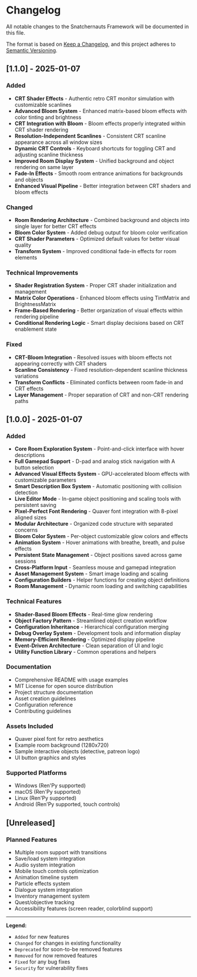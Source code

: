 # Changelog

All notable changes to the Snatchernauts Framework will be documented in this file.

The format is based on [Keep a Changelog](https://keepachangelog.com/en/1.0.0/),
and this project adheres to [Semantic Versioning](https://semver.org/spec/v2.0.0.html).

## [1.1.0] - 2025-01-07

### Added
- **CRT Shader Effects** - Authentic retro CRT monitor simulation with customizable scanlines
- **Advanced Bloom System** - Enhanced matrix-based bloom effects with color tinting and brightness
- **CRT Integration with Bloom** - Bloom effects properly integrated within CRT shader rendering
- **Resolution-Independent Scanlines** - Consistent CRT scanline appearance across all window sizes
- **Dynamic CRT Controls** - Keyboard shortcuts for toggling CRT and adjusting scanline thickness
- **Improved Room Display System** - Unified background and object rendering on same layer
- **Fade-In Effects** - Smooth room entrance animations for backgrounds and objects
- **Enhanced Visual Pipeline** - Better integration between CRT shaders and bloom effects

### Changed
- **Room Rendering Architecture** - Combined background and objects into single layer for better CRT effects
- **Bloom Color System** - Added debug output for bloom color verification
- **CRT Shader Parameters** - Optimized default values for better visual quality
- **Transform System** - Improved conditional fade-in effects for room elements

### Technical Improvements
- **Shader Registration System** - Proper CRT shader initialization and management
- **Matrix Color Operations** - Enhanced bloom effects using TintMatrix and BrightnessMatrix
- **Frame-Based Rendering** - Better organization of visual effects within rendering pipeline
- **Conditional Rendering Logic** - Smart display decisions based on CRT enablement state

### Fixed
- **CRT-Bloom Integration** - Resolved issues with bloom effects not appearing correctly with CRT shaders
- **Scanline Consistency** - Fixed resolution-dependent scanline thickness variations
- **Transform Conflicts** - Eliminated conflicts between room fade-in and CRT effects
- **Layer Management** - Proper separation of CRT and non-CRT rendering paths

## [1.0.0] - 2025-01-07

### Added
- **Core Room Exploration System** - Point-and-click interface with hover descriptions
- **Full Gamepad Support** - D-pad and analog stick navigation with A button selection
- **Advanced Visual Effects System** - GPU-accelerated bloom effects with customizable parameters
- **Smart Description Box System** - Automatic positioning with collision detection
- **Live Editor Mode** - In-game object positioning and scaling tools with persistent saving
- **Pixel-Perfect Font Rendering** - Quaver font integration with 8-pixel aligned sizes
- **Modular Architecture** - Organized code structure with separated concerns
- **Bloom Color System** - Per-object customizable glow colors and effects
- **Animation System** - Hover animations with breathe, breath, and pulse effects
- **Persistent State Management** - Object positions saved across game sessions
- **Cross-Platform Input** - Seamless mouse and gamepad integration
- **Asset Management System** - Smart image loading and scaling
- **Configuration Builders** - Helper functions for creating object definitions
- **Room Management** - Dynamic room loading and switching capabilities

### Technical Features
- **Shader-Based Bloom Effects** - Real-time glow rendering
- **Object Factory Pattern** - Streamlined object creation workflow
- **Configuration Inheritance** - Hierarchical configuration merging
- **Debug Overlay System** - Development tools and information display
- **Memory-Efficient Rendering** - Optimized display pipeline
- **Event-Driven Architecture** - Clean separation of UI and logic
- **Utility Function Library** - Common operations and helpers

### Documentation
- Comprehensive README with usage examples
- MIT License for open source distribution
- Project structure documentation
- Asset creation guidelines
- Configuration reference
- Contributing guidelines

### Assets Included
- Quaver pixel font for retro aesthetics
- Example room background (1280x720)
- Sample interactive objects (detective, patreon logo)
- UI button graphics and styles

### Supported Platforms
- Windows (Ren'Py supported)
- macOS (Ren'Py supported)  
- Linux (Ren'Py supported)
- Android (Ren'Py supported, touch controls)

## [Unreleased]

### Planned Features
- Multiple room support with transitions
- Save/load system integration
- Audio system integration
- Mobile touch controls optimization
- Animation timeline system
- Particle effects system
- Dialogue system integration
- Inventory management system
- Quest/objective tracking
- Accessibility features (screen reader, colorblind support)

---

**Legend:**
- `Added` for new features
- `Changed` for changes in existing functionality  
- `Deprecated` for soon-to-be removed features
- `Removed` for now removed features
- `Fixed` for any bug fixes
- `Security` for vulnerability fixes

